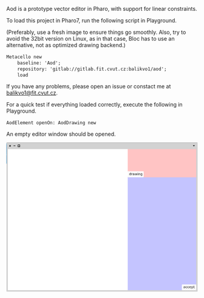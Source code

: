 Aod is a prototype vector editor in Pharo, with support for linear constraints.


To load this project in Pharo7, run the following script in Playground. 

(Preferably, use a fresh image to ensure things go smoothly. Also, try to avoid the 32bit version on Linux, as in that case, Bloc has to use an alternative, not as optimized drawing backend.)
```
Metacello new 
	baseline: 'Aod';
	repository: 'gitlab://gitlab.fit.cvut.cz:balikvo1/aod';
	load
```

If you have any problems, please open an issue or constact me at [balikvo1@fit.cvut.cz](url).

For a quick test if everything loaded correctly, execute the following in Playground.
```
AodElement openOn: AodDrawing new
```
An empty editor window should be opened.


![](empty_editor_window.png)